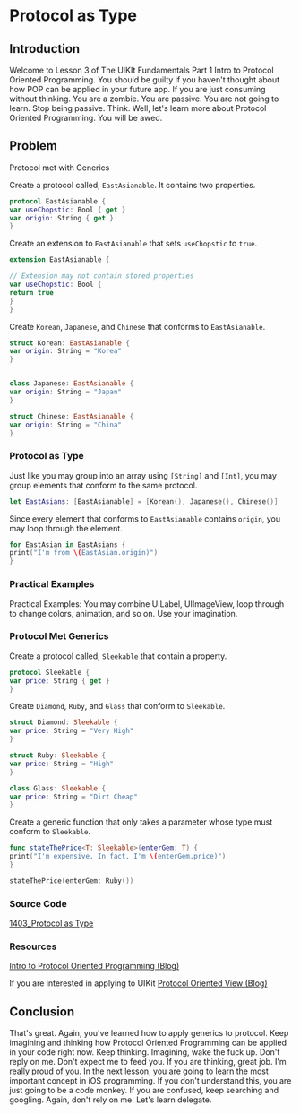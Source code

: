 # Protocol as Type

## Introduction
Welcome to Lesson 3 of The UIKIt Fundamentals Part 1 Intro to Protocol Oriented Programming. You should be guilty if you haven't thought about how POP can be applied in your future app. If you are just consuming without thinking. You are a zombie. You are passive. You are not going to learn. Stop being passive. Think. Well, let's learn more about Protocol Oriented Programming. You will be awed.

## Problem
Protocol met with Generics

Create a protocol called, `EastAsianable`. It contains two properties.

```swift
protocol EastAsianable {
var useChopstic: Bool { get }
var origin: String { get }
}
```

Create an extension to `EastAsianable` that sets `useChopstic` to `true`.

```swift
extension EastAsianable {

// Extension may not contain stored properties
var useChopstic: Bool {
return true
}
}
```

Create `Korean`, `Japanese`, and `Chinese` that conforms to `EastAsianable`.
```swift
struct Korean: EastAsianable {
var origin: String = "Korea"
}


class Japanese: EastAsianable {
var origin: String = "Japan"
}

struct Chinese: EastAsianable {
var origin: String = "China"
}
```

### Protocol as Type
Just like you may group into an array using `[String]` and `[Int]`, you may group elements that conform to the same protocol.

```swift
let EastAsians: [EastAsianable] = [Korean(), Japanese(), Chinese()]
```

Since every element that conforms to `EastAsianable` contains `origin`, you may loop through the element.

```swift
for EastAsian in EastAsians {
print("I'm from \(EastAsian.origin)")
}
```

### Practical Examples
Practical Examples: You may combine UILabel, UIImageView, loop through to change colors, animation, and so on. Use your imagination.

### Protocol Met Generics
Create a protocol called, `Sleekable` that contain a property.
```swift
protocol Sleekable {
var price: String { get }
}
```

Create `Diamond`, `Ruby`, and `Glass` that conform to `Sleekable`.

```swift
struct Diamond: Sleekable {
var price: String = "Very High"
}

struct Ruby: Sleekable {
var price: String = "High"
}

class Glass: Sleekable {
var price: String = "Dirt Cheap"
}
```

Create a generic function that only takes a parameter whose type must conform to `Sleekable`.
```swift
func stateThePrice<T: Sleekable>(enterGem: T) {
print("I'm expensive. In fact, I'm \(enterGem.price)")
}

stateThePrice(enterGem: Ruby())
```

### Source Code
[1403_Protocol as Type](https://www.dropbox.com/sh/vvy34bgbyio7k4p/AADYOs3OUaU38RSdN4HaG4OWa?dl=0)
### Resources

[Intro to Protocol Oriented Programming  (Blog)](https://medium.com/ios-geek-community/introduction-to-protocol-oriented-programming-in-swift-b358fe4974f#.cwpeva7h8)

If you are interested in applying to UIKit
[Protocol Oriented View (Blog)](https://medium.com/ios-geek-community/protocol-oriented-programming-view-in-swift-3-8bcb3305c427#.pbyihqrsa)


## Conclusion
That's great. Again, you've learned how to apply generics to protocol. Keep imagining and thinking how Protocol Oriented Programming can be applied in your code right now. Keep thinking. Imagining, wake the fuck up. Don't reply on me. Don't expect me to feed you. If you are thinking, great job. I'm really proud of you. In the next lesson, you are going to learn the most important concept in iOS programming. If you don't understand this, you are just going to be a code monkey. If you are confused, keep searching and googling. Again, don't rely on me. Let's learn delegate.
